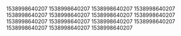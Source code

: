 1538998640207
1538998640207
1538998640207
1538998640207
1538998640207
1538998640207
1538998640207
1538998640207
1538998640207
1538998640207
1538998640207
1538998640207
1538998640207
1538998640207
1538998640207